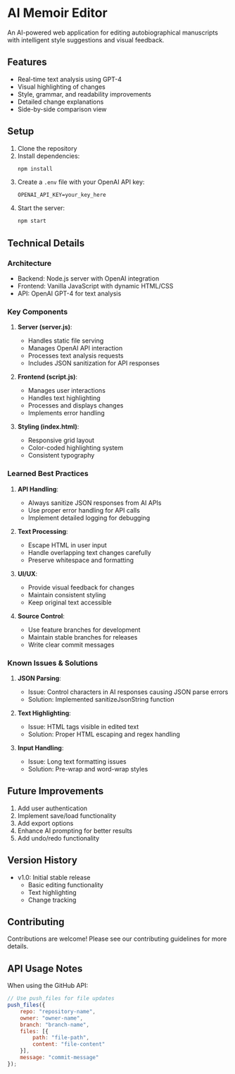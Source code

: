 # AI Memoir Editor

An AI-powered web application for editing autobiographical manuscripts with intelligent style suggestions and visual feedback.

## Features
- Real-time text analysis using GPT-4
- Visual highlighting of changes
- Style, grammar, and readability improvements
- Detailed change explanations
- Side-by-side comparison view

## Setup
1. Clone the repository
2. Install dependencies:
   ```bash
   npm install
   ```
3. Create a `.env` file with your OpenAI API key:
   ```
   OPENAI_API_KEY=your_key_here
   ```
4. Start the server:
   ```bash
   npm start
   ```

## Technical Details

### Architecture
- Backend: Node.js server with OpenAI integration
- Frontend: Vanilla JavaScript with dynamic HTML/CSS
- API: OpenAI GPT-4 for text analysis

### Key Components
1. **Server (server.js)**:
   - Handles static file serving
   - Manages OpenAI API interaction
   - Processes text analysis requests
   - Includes JSON sanitization for API responses

2. **Frontend (script.js)**:
   - Manages user interactions
   - Handles text highlighting
   - Processes and displays changes
   - Implements error handling

3. **Styling (index.html)**:
   - Responsive grid layout
   - Color-coded highlighting system
   - Consistent typography

### Learned Best Practices
1. **API Handling**:
   - Always sanitize JSON responses from AI APIs
   - Use proper error handling for API calls
   - Implement detailed logging for debugging

2. **Text Processing**:
   - Escape HTML in user input
   - Handle overlapping text changes carefully
   - Preserve whitespace and formatting

3. **UI/UX**:
   - Provide visual feedback for changes
   - Maintain consistent styling
   - Keep original text accessible

4. **Source Control**:
   - Use feature branches for development
   - Maintain stable branches for releases
   - Write clear commit messages

### Known Issues & Solutions
1. **JSON Parsing**:
   - Issue: Control characters in AI responses causing JSON parse errors
   - Solution: Implemented sanitizeJsonString function

2. **Text Highlighting**:
   - Issue: HTML tags visible in edited text
   - Solution: Proper HTML escaping and regex handling

3. **Input Handling**:
   - Issue: Long text formatting issues
   - Solution: Pre-wrap and word-wrap styles

## Future Improvements
1. Add user authentication
2. Implement save/load functionality
3. Add export options
4. Enhance AI prompting for better results
5. Add undo/redo functionality

## Version History
- v1.0: Initial stable release
  - Basic editing functionality
  - Text highlighting
  - Change tracking

## Contributing
Contributions are welcome! Please see our contributing guidelines for more details.

## API Usage Notes
When using the GitHub API:
```javascript
// Use push_files for file updates
push_files({
    repo: "repository-name",
    owner: "owner-name",
    branch: "branch-name",
    files: [{
        path: "file-path",
        content: "file-content"
    }],
    message: "commit-message"
});
```